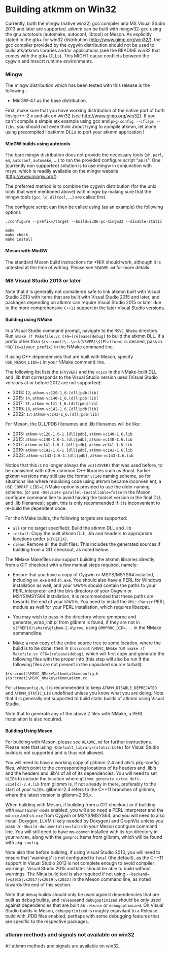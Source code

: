 Building atkmm on Win32
=

Currently, both the mingw (native win32) gcc compiler and MS Visual
Studio 2013 and later are supported. atkmm can be built with
mingw32-gcc using the gnu autotools (automake, autoconf, libtool) or
Meson.
As explicitly stated in the gtk+ for win32 distribution
(http://www.gimp.org/win32/), the gcc compiler provided by the cygwin
distribution should not be used to build atk/atkmm libraries and/or
applications (see the README.win32 that comes with the gtk+ DLLs).
This MIGHT cause conflicts between the cygwin and msvcrt runtime
environments.

### Mingw

The mingw distribution which has been tested with this release is the
following :

* MinGW-4.1 as the base distribution.

First, make sure that you have working distribution of the native port
of both libsigc++-2.x and atk on win32 (see
http://www.gimp.org/win32). If you can't compile a simple atk example
using gcc and `pkg-config --cflags --libs`, you should not even think
about trying to compile atkmm, let alone using precompiled libatkmm
DLLs to port your atkmm application !

#### MinGW builds using autotools

The bare mingw distribution does not provide the necessary tools (`sh`, `perl`, 
`m4`, `autoconf`, `automake`, ...) to run the provided configure script "as is". One
(currently non supported) solution is to use mingw in conjunction with msys,
which is readily available on the mingw website (http://www.mingw.org/).

The preferred method is to combine the cygwin distribution (for the unix tools
that were mentioned above) with mingw by making sure that the mingw
tools (`gcc`, `ld`, `dlltool`, ...) are called first.

The configure script can then be called using (as an example) the
following options

```
./configure --prefix=/target --build=i386-pc-mingw32 --disable-static

make
make check
make install
```

#### Meson with MinGW
The standard Meson build instructions for *NIX should work, although it
is untested at the time of writing.  Please see `README.md` for more details.

### MS Visual Studio 2013 or later

Note that it is generally not considered safe to link atkmm built with
Visual Studio 2013 with items that are built with Visual Studio 2015 and
later, and packages depending on atkmm can require Visual Studio 2015 or
later due to the more comprehensive `C++11` support in the later Visual Studio
versions.

#### Building using NMake
In a Visual Studio command prompt, navigate to the `MSVC_NMake` directory.
Run `nmake /f Makefile.vc CFG=[release|debug]` to build the atkmm DLL.
If a prefix other than `$(srcroot)\..\vs$(VSVER)\$(Platform)` is desired,
pass in `PREFIX=$(your_prefix)` in the NMake command line.

If using C++ dependencies that are built with Meson, specify `USE_MESON_LIBS=1`
in your NMake command line.

The following list lists the `$(VSVER)` and the `vc1xx` in the NMake-built DLL
and .lib that corresponds to the Visual Studio version used
(Visual Studio versions at or before 2012 are not supported):
  * 2013: `12`, `atkmm-vc120-1_6.[dll|pdb|lib]`
  * 2015: `14`, `atkmm-vc140-1_6.[dll|pdb|lib]`
  * 2017: `15`, `atkmm-vc141-1_6.[dll|pdb|lib]`
  * 2019: `16`, `atkmm-vc142-1_6.[dll|pdb|lib]`
  * 2022: `17`: `atkmm-vc143-1_6.[dll|pdb|lib]`

For Meson, the DLL/PDB filenames and .lib filenames will be like:
  * 2013: `atkmm-vc120-1.6-1.[dll|pdb]`, `atkmm-vc140-1.6.lib`
  * 2015: `atkmm-vc140-1.6-1.[dll|pdb]`, `atkmm-vc140-1.6.lib`
  * 2017: `atkmm-vc141-1.6-1.[dll|pdb]`, `atkmm-vc141-1.6.lib`
  * 2019: `atkmm-vc142-1.6-1.[dll|pdb]`, `atkmm-vc142-1.6.lib`
  * 2022: `atkmm-vc143-1.6-1.[dll|pdb]`, `atkmm-vc143-1.6.lib`

Notice that this is no longer always the `vc$(VSVER)` that was used before, to be consistent with other common C++ libraries such as Boost.
Earlier gtkmm versions may still use the former `vc140` naming scheme, so for 
situations like where rebuilding code using atkmm became
inconvenient, a `USE_COMPAT_LIBS=1` NMake option is provided to use the older naming scheme.
(or use `-Dmsvc14x-parallel-installable=false` in the Meson configure command line
to avoid having the toolset version in the final DLL and .lib filenames);
again, this is only recommended if it is inconvenient to re-build the
dependent code.

For the NMake builds, the following targets are supported:

  * `all` (or no target specified): Build the atkmm DLL and .lib
  * `install`: Copy the built atkmm DLL, .lib and headers to appropriate
locations under `$(PREFIX)`.
  * `clean`: Remove all the built files.  This includes the generated sources
if building from a GIT checkout, as noted below.

The NMake Makefiles now support building the atkmm libraries directly from a GIT 
checkout with a few manual steps required, namely:

  * Ensure that you have a copy of Cygwin or MSYS/MSYS64 installed, including
`m4.exe` and `sh.exe`.  You should also have a PERL for Windows installation
as well, and your `%PATH%` should contain the paths to your PERL interpreter
and the bin\ directory of your Cygwin or MSYS/MSYS64 installation, it is 
recommended that these paths are towards the end of your `%PATH%`. You need to 
install the `XML::Parser` PERL module as well for your PERL installation, which 
requires libexpat.

  * You may wish to pass in the directory where gmmproc and generate_wrap_init.pl
from glibmm is found, if they are not in `$(PREFIX)\share\glibmm-2.4\proc`, using 
`GMMPROC_DIR=...` in the NMake commandline.

  * Make a new copy of the entire source tree to some location, where the build
is to be done; then in `$(srcroot)\MSVC_NMake` run `nmake /f Makefile.vc CFG=[release|debug]`,
which will first copy and generate the following files with the proper info (this step will also
be run if the following files are not present in the unpacked source tarball):
```
$(srcroot)\MSVC_NMake\atkmm\atkmmconfig.h
$(srcroot)\MSVC_NMake\atkmm\atkmm.rc
```

For `atkmmconfig.h`, it is recommended to keep `ATKMM_DISABLE_DEPRECATED` and
`ATKMM_STATIC_LIB` undefined unless you know what you are doing.  Note that it is
generally not supported to build static builds of atkmm using Visual Studio.

Note that to generate any of the above 2 files with NMake, a PERL installation is 
also required.

#### Building Using Meson

For building with Meson, please see `README.md` for further instructions. Please 
note that using `-Ddefault_library=[static|both]` for Visual Studio builds is not 
supported and is thus not allowed.

You will need to have a working copy of glibmm-2.4 and atk's pkg-config files, 
which point to the corresponding locations of its headers and .lib's and the 
headers and .lib's of all of its dependencies. You will need to set `%LIB%` to 
include the location where `glibmm_generate_extra_defs-vc14[x]-2.4.lib` from glibmm
is, if not already in there, preferably to the start of your `%LIB%`. glibmm-2.4 
refers to the C++11 branches of glibmm, where the latest version is glibmm-2.66.x.

When building with Meson, if building from a GIT checkout or if building with 
`maintainer-mode` enabled, you will also need a PERL interpreter and the `m4.exe` 
and `sh.exe` from Cygwin or MSYS/MSYS64, and you will need to also install Doxygen,
LLVM (likely needed by Doxygen) and GraphViz unless you pass in 
`-Dbuild-documentation=false` in your Meson configure command line.  You will still
need to have `mm-common` installed with its `bin` directory in your `%PATH%`, along
with the `gmmproc` items from glibmm, which will be found with `pkg-config`.

Note also that before building, if using Visual Studio 2013, you will
need to ensure that 'warnings' is not configured to `fatal` (the
default), as the C++11 support in Visual Studio 2013 is not complete
enough to avoid compiler warnings.  Visual Studio 2015 and later
should be able to build without warnings. The Ninja build tool is
also required if not using `--backend=[vs2015|vs2017|vs2019|vs2022]` in the Meson
command line, as noted towards the end of this section.

Note that `debug` builds should only be used against dependencies that are built
as debug builds, and `release`and `debugoptimized` should be only used against
dependencies that are built as `release` or `debugoptimized`.  On Visual Studio
builds in Meson, `debugoptimized` is roughly equivilant to a Release build with
.PDB files enabled, perhaps with some debugging features that are specific to the
respective packages.

### atkmm methods and signals not available on win32

All atkmm methods and signals are available on win32.


